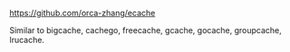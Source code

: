 https://github.com/orca-zhang/ecache

Similar to bigcache, cachego, freecache, gcache, gocache, groupcache, lrucache.